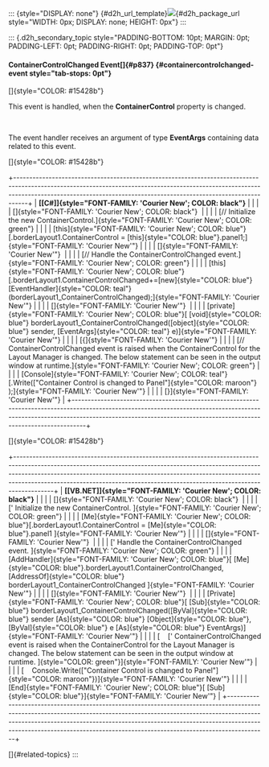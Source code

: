 ::: {style="DISPLAY: none"}
[](ms-xhelp:///?Id=d2h_url_template){#d2h_url_template}![](!package_url!){#d2h_package_url style="WIDTH: 0px; DISPLAY: none; HEIGHT: 0px"}
:::

::: {.d2h_secondary_topic style="PADDING-BOTTOM: 10pt; MARGIN: 0pt; PADDING-LEFT: 0pt; PADDING-RIGHT: 0pt; PADDING-TOP: 0pt"}
#### ContainerControlChanged Event[]{#p837} {#containercontrolchanged-event style="tab-stops: 0pt"}

[]{style="COLOR: #15428b"} 

This event is handled, when the **ContainerControl** property is changed.

 

The event handler receives an argument of type **EventArgs** containing data related to this event.

[]{style="COLOR: #15428b"} 

+----------------------------------------------------------------------------------------------------------------------------------------------------------------------------------------------------------------------------------------------+
| **[\[C#\]]{style="FONT-FAMILY: 'Courier New'; COLOR: black"}**                                                                                                                                                                               |
|                                                                                                                                                                                                                                              |
| []{style="FONT-FAMILY: 'Courier New'; COLOR: black"}                                                                                                                                                                                         |
|                                                                                                                                                                                                                                              |
| [// Initialize the new ContainerControl.]{style="FONT-FAMILY: 'Courier New'; COLOR: green"}                                                                                                                                                  |
|                                                                                                                                                                                                                                              |
| [this]{style="FONT-FAMILY: 'Courier New'; COLOR: blue"}[.borderLayout1.ContainerControl = [this]{style="COLOR: blue"}.panel1;]{style="FONT-FAMILY: 'Courier New'"}                                                                           |
|                                                                                                                                                                                                                                              |
| []{style="FONT-FAMILY: 'Courier New'"}                                                                                                                                                                                                       |
|                                                                                                                                                                                                                                              |
| [// Handle the ContainerControlChanged event.]{style="FONT-FAMILY: 'Courier New'; COLOR: green"}                                                                                                                                             |
|                                                                                                                                                                                                                                              |
| [this]{style="FONT-FAMILY: 'Courier New'; COLOR: blue"}[.borderLayout1.ContainerControlChanged+=[new]{style="COLOR: blue"} [EventHandler]{style="COLOR: teal"}(borderLayout1_ContainerControlChanged);]{style="FONT-FAMILY: 'Courier New'"}  |
|                                                                                                                                                                                                                                              |
| []{style="FONT-FAMILY: 'Courier New'"}                                                                                                                                                                                                       |
|                                                                                                                                                                                                                                              |
| [private]{style="FONT-FAMILY: 'Courier New'; COLOR: blue"}[ [void]{style="COLOR: blue"} borderLayout1_ContainerControlChanged([object]{style="COLOR: blue"} sender, [EventArgs]{style="COLOR: teal"} e)]{style="FONT-FAMILY: 'Courier New'"} |
|                                                                                                                                                                                                                                              |
| [{]{style="FONT-FAMILY: 'Courier New'"}                                                                                                                                                                                                      |
|                                                                                                                                                                                                                                              |
| [// ContainerControlChanged event is raised when the ContainerControl for the Layout Manager is changed. The below statement can be seen in the output window at runtime.]{style="FONT-FAMILY: 'Courier New'; COLOR: green"}                 |
|                                                                                                                                                                                                                                              |
| [Console]{style="FONT-FAMILY: 'Courier New'; COLOR: teal"}[.Write([\"Container Control is changed to Panel\"]{style="COLOR: maroon"} );]{style="FONT-FAMILY: 'Courier New'"}                                                                 |
|                                                                                                                                                                                                                                              |
| [}]{style="FONT-FAMILY: 'Courier New'"}                                                                                                                                                                                                      |
+----------------------------------------------------------------------------------------------------------------------------------------------------------------------------------------------------------------------------------------------+

[]{style="COLOR: #15428b"} 

+------------------------------------------------------------------------------------------------------------------------------------------------------------------------------------------------------------------------------------------------------------------------------------------------------------------------------------+
| **[\[VB.NET\]]{style="FONT-FAMILY: 'Courier New'; COLOR: black"}**                                                                                                                                                                                                                                                                 |
|                                                                                                                                                                                                                                                                                                                                    |
| []{style="FONT-FAMILY: 'Courier New'; COLOR: black"}                                                                                                                                                                                                                                                                               |
|                                                                                                                                                                                                                                                                                                                                    |
| [\' Initialize the new ContainerControl. ]{style="FONT-FAMILY: 'Courier New'; COLOR: green"}                                                                                                                                                                                                                                       |
|                                                                                                                                                                                                                                                                                                                                    |
| [Me]{style="FONT-FAMILY: 'Courier New'; COLOR: blue"}[.borderLayout1.ContainerControl = [Me]{style="COLOR: blue"}.panel1 ]{style="FONT-FAMILY: 'Courier New'"}                                                                                                                                                                     |
|                                                                                                                                                                                                                                                                                                                                    |
| []{style="FONT-FAMILY: 'Courier New'"}                                                                                                                                                                                                                                                                                             |
|                                                                                                                                                                                                                                                                                                                                    |
| [\' Handle the ContainerControlChanged event. ]{style="FONT-FAMILY: 'Courier New'; COLOR: green"}                                                                                                                                                                                                                                  |
|                                                                                                                                                                                                                                                                                                                                    |
| [AddHandler]{style="FONT-FAMILY: 'Courier New'; COLOR: blue"}[ [Me]{style="COLOR: blue"}.borderLayout1.ContainerControlChanged, [AddressOf]{style="COLOR: blue"} borderLayout1_ContainerControlChanged ]{style="FONT-FAMILY: 'Courier New'"}                                                                                       |
|                                                                                                                                                                                                                                                                                                                                    |
| []{style="FONT-FAMILY: 'Courier New'"}                                                                                                                                                                                                                                                                                             |
|                                                                                                                                                                                                                                                                                                                                    |
| [Private]{style="FONT-FAMILY: 'Courier New'; COLOR: blue"}[ [Sub]{style="COLOR: blue"} borderLayout1_ContainerControlChanged([ByVal]{style="COLOR: blue"} sender [As]{style="COLOR: blue"} [Object]{style="COLOR: blue"}, [ByVal]{style="COLOR: blue"} e [As]{style="COLOR: blue"} EventArgs)]{style="FONT-FAMILY: 'Courier New'"} |
|                                                                                                                                                                                                                                                                                                                                    |
| [    [\' ContainerControlChanged event is raised when the ContainerControl for the Layout Manager is changed. The below statement can be seen in the output window at runtime. ]{style="COLOR: green"}]{style="FONT-FAMILY: 'Courier New'"}                                                                                        |
|                                                                                                                                                                                                                                                                                                                                    |
| [    Console.Write([\"Container Control is changed to Panel\"]{style="COLOR: maroon"})]{style="FONT-FAMILY: 'Courier New'"}                                                                                                                                                                                                        |
|                                                                                                                                                                                                                                                                                                                                    |
| [End]{style="FONT-FAMILY: 'Courier New'; COLOR: blue"}[ [Sub]{style="COLOR: blue"}]{style="FONT-FAMILY: 'Courier New'"}                                                                                                                                                                                                            |
+------------------------------------------------------------------------------------------------------------------------------------------------------------------------------------------------------------------------------------------------------------------------------------------------------------------------------------+

[]{#related-topics}
:::
